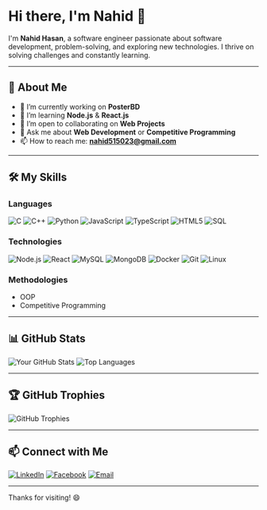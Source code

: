 # Hi there, I'm Nahid 👋

I'm **Nahid Hasan**, a software engineer passionate about software development, problem-solving, and exploring new technologies. I thrive on solving challenges and constantly learning.

---

## 🚀 About Me
- 🔭 I’m currently working on **PosterBD**
- 🌱 I’m learning **Node.js** & **React.js**
- 👯 I’m open to collaborating on **Web Projects**
- 💬 Ask me about **Web Development** or **Competitive Programming**
- 📫 How to reach me: **[nahid515023@gmail.com](mailto:nahid515023@gmail.com)**

---

## 🛠️ My Skills

### **Languages**
![C](https://img.shields.io/badge/-C-A8B9CC?style=flat&logo=c&logoColor=white)
![C++](https://img.shields.io/badge/-C++-00599C?style=flat&logo=cplusplus&logoColor=white)
![Python](https://img.shields.io/badge/-Python-3776AB?style=flat&logo=python&logoColor=white)
![JavaScript](https://img.shields.io/badge/-JavaScript-F7DF1E?style=flat&logo=javascript&logoColor=black)
![TypeScript](https://img.shields.io/badge/-TypeScript-007ACC?style=flat&logo=typescript&logoColor=white)
![HTML5](https://img.shields.io/badge/-HTML-E34F26?style=flat&logo=html5&logoColor=white)
![SQL](https://img.shields.io/badge/-SQL-4479A1?style=flat&logo=sql&logoColor=white)

### **Technologies**
![Node.js](https://img.shields.io/badge/-Node.js-339933?style=flat&logo=node.js&logoColor=white)
![React](https://img.shields.io/badge/-React-61DAFB?style=flat&logo=react&logoColor=white)
![MySQL](https://img.shields.io/badge/-MySQL-4479A1?style=flat&logo=mysql&logoColor=white)
![MongoDB](https://img.shields.io/badge/-MongoDB-47A248?style=flat&logo=mongodb&logoColor=white)
![Docker](https://img.shields.io/badge/-Docker-2496ED?style=flat&logo=docker&logoColor=white)
![Git](https://img.shields.io/badge/-Git-F05032?style=flat&logo=git&logoColor=white)
![Linux](https://img.shields.io/badge/-Linux-FCC624?style=flat&logo=linux&logoColor=black)

### **Methodologies**
- OOP
- Competitive Programming

---

## 📊 GitHub Stats

![Your GitHub Stats](https://github-readme-stats.vercel.app/api?username=nahid515023&show_icons=true&theme=radical&hide=stars,prs)
![Top Languages](https://github-readme-stats.vercel.app/api/top-langs/?username=nahid515023&layout=compact&theme=radical)

---

## 🏆 GitHub Trophies
![GitHub Trophies](https://github-profile-trophy.vercel.app/?username=nahid515023&theme=radical)

---

## 📫 Connect with Me
[![LinkedIn](https://img.shields.io/badge/-LinkedIn-0077B5?style=flat&logo=linkedin&logoColor=white)](https://www.linkedin.com/in/nahid36)
[![Facebook](https://img.shields.io/badge/-Facebook-1877F2?style=flat&logo=facebook&logoColor=white)](https://www.facebook.com/mdnahidhasan.1999/)
[![Email](https://img.shields.io/badge/-Email-D14836?style=flat&logo=gmail&logoColor=white)](mailto:nahid515023@gmail.com)

---

Thanks for visiting! 😄
